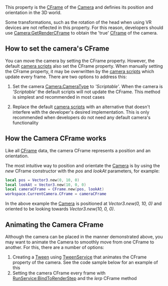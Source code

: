 This property is the [CFrame](https://developer.roblox.com/en-us/api-reference/datatype/CFrame) of the [Camera](https://developer.roblox.com/en-us/api-reference/class/Camera) and definies its position and orientation in the 3D world.

Some transformations, such as the rotation of the head when using VR devices are not reflected in this property. For this reason, developers should use [Camera:GetRenderCFrame](https://developer.roblox.com/en-us/api-reference/function/Camera/GetRenderCFrame) to obtain the 'true' [CFrame](https://developer.roblox.com/en-us/api-reference/datatype/CFrame) of the camera.

How to set the camera's CFrame
------------------------------

You can move the camera by setting the CFrame property. However, the default [camera scripts](http://robloxdev.com/articles/Movement-and-camera-controls) also set the CFrame property. When manually setting the CFrame property, it may be overwritten by the [camera scripts](http://robloxdev.com/articles/Movement-and-camera-controls) which update every frame. There are two options to address this:

1.  Set the camera [Camera.CameraType](https://developer.roblox.com/en-us/api-reference/property/Camera/CameraType) to _'Scriptable'_. When the camera is _'Scriptable'_ the default scripts will not update the CFrame. This method is simplest and recommended in most cases
    
2.  Replace the default [camera scripts](http://robloxdev.com/articles/Movement-and-camera-controls) with an alternative that doesn't interfere with the developer's desired implementation. This is only recommended when developers do not need any default camera's functionality
    

How the Camera CFrame works
---------------------------

Like all [CFrame](https://developer.roblox.com/en-us/api-reference/datatype/CFrame) data, the camera CFrame represents a position and an orientation.

The most intuitive way to position and orientate the [Camera](https://developer.roblox.com/en-us/api-reference/class/Camera) is by using the _new_ CFrame constructor with the _pos_ and _lookAt_ parameters, for example:

```Lua
local pos = Vector3.new(0, 10, 0)
local lookAt = Vector3.new(10, 0, 0)
local cameraCFrame = CFrame.new(pos, lookAt)
workspace.CurrentCamera.CFrame = cameraCFrame
``` 

In the above example the [Camera](https://developer.roblox.com/en-us/api-reference/class/Camera) is positioned at _Vector3.new(0, 10, 0)_ and oriented to be looking towards _Vector3.new(10, 0, 0)_.

Animating the Camera CFrame
---------------------------

Although the camera can be placed in the manner demonstrated above, you may want to animate the Camera to smoothly move from one CFrame to another. For this, there are a number of options:

1.  Creating a [Tween](https://developer.roblox.com/en-us/api-reference/class/Tween) using [TweenService](https://developer.roblox.com/en-us/api-reference/class/TweenService) that animates the CFrame property of the camera. See the code sample below for an example of this
2.  Setting the camera CFrame every frame with [RunService:BindToRenderStep](https://developer.roblox.com/en-us/api-reference/function/RunService/BindToRenderStep) and the _lerp_ CFrame method